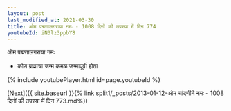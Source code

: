 ```yaml
---
layout: post
last_modified_at: 2021-03-30
title: ओम पद्मणालगराया नमः - 1008 दिनों की तपस्या में दिन 774
youtubeId: iN3lz3ppbY8
---
```

 
 
 ओम पद्मणालगराया नमः  
 
 -  कोण ब्रह्माचा जन्म कमळ जन्मापूर्वी होता 
 
  
 
  
 
 
 
 
 
 


{% include youtubePlayer.html id=page.youtubeId %}
 
[Next]({{ site.baseurl }}{% link  split1/_posts/2013-01-12-ओम चांदणीने नमः - 1008 दिनों की तपस्या में दिन 773.md%})
 
